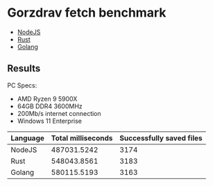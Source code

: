 # Gorzdrav fetch benchmark

- [NodeJS](js)
- [Rust](rust)
- [Golang](go)

## Results

PC Specs:

- AMD Ryzen 9 5900X
- 64GB DDR4 3600MHz
- 200Mb/s internet connection
- Windows 11 Enterprise

| Language | Total milliseconds | Successfully saved files |
| -------- | ------------------ | ------------------------ |
| NodeJS   | 487031.5242        | 3174                     |
| Rust     | 548043.8561        | 3183                     |
| Golang   | 580115.5193        | 3163                     |
